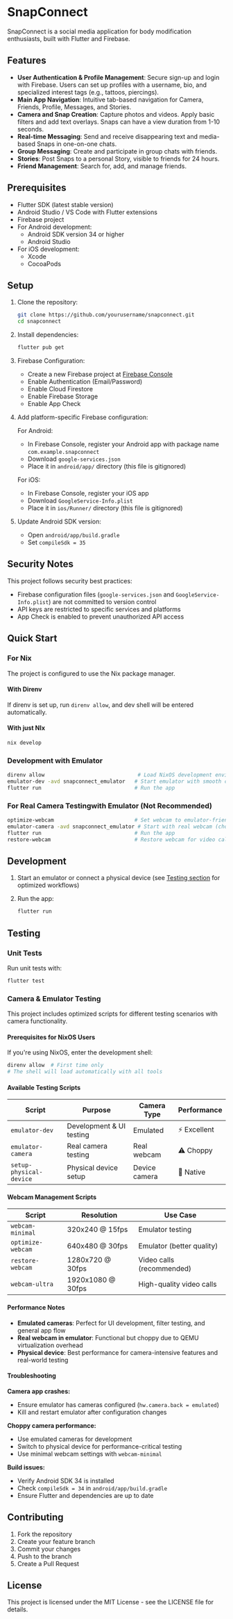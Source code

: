 # SnapConnect

SnapConnect is a social media application for body modification enthusiasts, built with Flutter and Firebase.

## Features

- **User Authentication & Profile Management**: Secure sign-up and login with Firebase. Users can set up profiles with a username, bio, and specialized interest tags (e.g., tattoos, piercings).
- **Main App Navigation**: Intuitive tab-based navigation for Camera, Friends, Profile, Messages, and Stories.
- **Camera and Snap Creation**: Capture photos and videos. Apply basic filters and add text overlays. Snaps can have a view duration from 1-10 seconds.
- **Real-time Messaging**: Send and receive disappearing text and media-based Snaps in one-on-one chats.
- **Group Messaging**: Create and participate in group chats with friends.
- **Stories**: Post Snaps to a personal Story, visible to friends for 24 hours.
- **Friend Management**: Search for, add, and manage friends.

## Prerequisites

- Flutter SDK (latest stable version)
- Android Studio / VS Code with Flutter extensions
- Firebase project
- For Android development:
  - Android SDK version 34 or higher
  - Android Studio
- For iOS development:
  - Xcode
  - CocoaPods

## Setup

1. Clone the repository:
   ```bash
   git clone https://github.com/yourusername/snapconnect.git
   cd snapconnect
   ```

2. Install dependencies:
   ```bash
   flutter pub get
   ```

3. Firebase Configuration:
   - Create a new Firebase project at [Firebase Console](https://console.firebase.google.com)
   - Enable Authentication (Email/Password)
   - Enable Cloud Firestore
   - Enable Firebase Storage
   - Enable App Check

4. Add platform-specific Firebase configuration:
   
   For Android:
   - In Firebase Console, register your Android app with package name `com.example.snapconnect`
   - Download `google-services.json`
   - Place it in `android/app/` directory (this file is gitignored)

   For iOS:
   - In Firebase Console, register your iOS app
   - Download `GoogleService-Info.plist`
   - Place it in `ios/Runner/` directory (this file is gitignored)

5. Update Android SDK version:
   - Open `android/app/build.gradle`
   - Set `compileSdk = 35`

## Security Notes

This project follows security best practices:
- Firebase configuration files (`google-services.json` and `GoogleService-Info.plist`) are not committed to version control
- API keys are restricted to specific services and platforms
- App Check is enabled to prevent unauthorized API access

## Quick Start

### For Nix

The project is configured to use the Nix package manager.

#### With Direnv

If direnv is set up, run `direnv allow`, and dev shell will be entered automatically.

#### With just NIx

```bash
nix develop
```

### Development with Emulator
```bash
direnv allow                              # Load NixOS development environment
emulator-dev -avd snapconnect_emulator   # Start emulator with smooth cameras
flutter run                              # Run the app
```

### For Real Camera Testingwith Emulator (Not Recommended)
```bash
optimize-webcam                          # Set webcam to emulator-friendly settings
emulator-camera -avd snapconnect_emulator # Start with real webcam (choppy)
flutter run                              # Run the app
restore-webcam                           # Restore webcam for video calls
```

## Development

1. Start an emulator or connect a physical device (see [Testing section](#camera--emulator-testing) for optimized workflows)

2. Run the app:
   ```bash
   flutter run
   ```

## Testing

### Unit Tests
Run unit tests with:
```bash
flutter test
```

### Camera & Emulator Testing

This project includes optimized scripts for different testing scenarios with camera functionality.

#### Prerequisites for NixOS Users
If you're using NixOS, enter the development shell:
```bash
direnv allow  # First time only
# The shell will load automatically with all tools
```

#### Available Testing Scripts

| Script | Purpose | Camera Type | Performance |
|--------|---------|-------------|------------|
| `emulator-dev` | Development & UI testing | Emulated | ⚡ Excellent |
| `emulator-camera` | Real camera testing | Real webcam | ⚠️ Choppy |
| `setup-physical-device` | Physical device setup | Device camera | 🚀 Native |

#### Webcam Management Scripts

| Script | Resolution | Use Case |
|--------|------------|----------|
| `webcam-minimal` | 320x240 @ 15fps | Emulator testing |
| `optimize-webcam` | 640x480 @ 30fps | Emulator (better quality) |
| `restore-webcam` | 1280x720 @ 30fps | Video calls (recommended) |
| `webcam-ultra` | 1920x1080 @ 30fps | High-quality video calls |


#### Performance Notes

- **Emulated cameras**: Perfect for UI development, filter testing, and general app flow
- **Real webcam in emulator**: Functional but choppy due to QEMU virtualization overhead
- **Physical device**: Best performance for camera-intensive features and real-world testing

#### Troubleshooting

**Camera app crashes:**
- Ensure emulator has cameras configured (`hw.camera.back = emulated`)
- Kill and restart emulator after configuration changes

**Choppy camera performance:**
- Use emulated cameras for development
- Switch to physical device for performance-critical testing
- Use minimal webcam settings with `webcam-minimal`

**Build issues:**
- Verify Android SDK 34 is installed
- Check `compileSdk = 34` in `android/app/build.gradle`
- Ensure Flutter and dependencies are up to date

## Contributing

1. Fork the repository
2. Create your feature branch
3. Commit your changes
4. Push to the branch
5. Create a Pull Request

## License

This project is licensed under the MIT License - see the LICENSE file for details.
